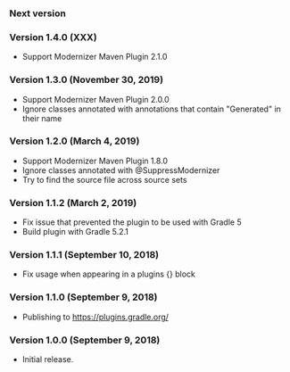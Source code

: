 ### Next version

### Version 1.4.0 (XXX)

* Support Modernizer Maven Plugin 2.1.0

### Version 1.3.0 (November 30, 2019)

* Support Modernizer Maven Plugin 2.0.0
* Ignore classes annotated with annotations that contain "Generated" in their name

### Version 1.2.0 (March 4, 2019)

* Support Modernizer Maven Plugin 1.8.0
* Ignore classes annotated with @SuppressModernizer
* Try to find the source file across source sets

### Version 1.1.2 (March 2, 2019)

* Fix issue that prevented the plugin to be used with Gradle 5
* Build plugin with Gradle 5.2.1

### Version 1.1.1 (September 10, 2018)

* Fix usage when appearing in a plugins {} block

### Version 1.1.0 (September 9, 2018)

* Publishing to https://plugins.gradle.org/

### Version 1.0.0 (September 9, 2018)

* Initial release.

